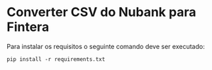 # Converter CSV do Nubank para Fintera

Para instalar os requisitos o seguinte comando deve ser executado:

```shell
pip install -r requirements.txt
```
